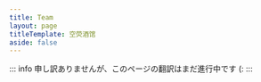 ```yaml
---
title: Team
layout: page
titleTemplate: 空荧酒馆
aside: false
---
```


::: info
申し訳ありませんが、このページの翻訳はまだ進行中です (:
:::

<script setup>
import TeamPage from '../team/TeamPage.vue'
</script>

<TeamPage />
